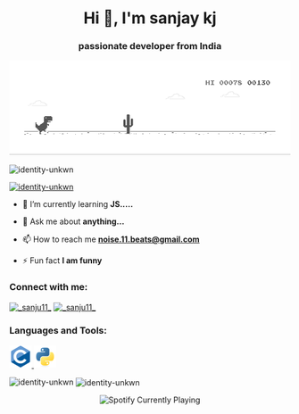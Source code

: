 

<!--
**Identity-UnkWn/Identity-UnkWn** is a ✨ _special_ ✨ repository because its `README.md` (this file) appears on your GitHub profile.

Here are some ideas to get you started:

- 🔭 I’m currently working on ...
- 🌱 I’m currently learning ...
- 👯 I’m looking to collaborate on ...
- 🤔 I’m looking for help with ...
- 💬 Ask me about ...
- 📫 How to reach me: ...
- 😄 Pronouns: ...
- ⚡ Fun fact: ...
-->
<h1 align="center">Hi 👋, I'm sanjay kj</h1>
<h3 align="center">passionate developer from India</h3>

<a href="https://chromedino.com">
  <picture>
    <source media="(prefers-color-scheme: dark)" srcset="./dino-dark.gif" />
    <source media="(prefers-color-scheme: light)" srcset="./dino.gif" />
    <img alt="https://mrousavy.com" src="./dino.gif" />
  </picture>
</a>

<p align="left"> <img src="https://komarev.com/ghpvc/?username=identity-unkwn&label=Profile%20views&color=0e75b6&style=flat" alt="identity-unkwn" /> </p>

<p align="left"> <a href="https://github.com/ryo-ma/github-profile-trophy"><img src="https://github-profile-trophy.vercel.app/?username=identity-unkwn" alt="identity-unkwn" /></a> </p>

- 🌱 I’m currently learning **JS.....**

- 💬 Ask me about **anything...**

- 📫 How to reach me **noise.11.beats@gmail.com**

- ⚡ Fun fact **I am funny**

<h3 align="left">Connect with me:</h3>
<p align="left">
<a href="https://twitter.com/_sanju11_" target="blank"><img align="center" src="https://raw.githubusercontent.com/rahuldkjain/github-profile-readme-generator/master/src/images/icons/Social/twitter.svg" alt="_sanju11_" height="30" width="40" /></a>
<a href="https://medium.com/_sanju11_" target="blank"><img align="center" src="https://raw.githubusercontent.com/rahuldkjain/github-profile-readme-generator/master/src/images/icons/Social/medium.svg" alt="_sanju11_" height="30" width="40" /></a>
</p>

<h3 align="left">Languages and Tools:</h3>
<p align="left"> <a href="https://www.cprogramming.com/" target="_blank" rel="noreferrer"> <img src="https://raw.githubusercontent.com/devicons/devicon/master/icons/c/c-original.svg" alt="c" width="40" height="40"/> </a> <a href="https://www.python.org" target="_blank" rel="noreferrer"> <img src="https://raw.githubusercontent.com/devicons/devicon/master/icons/python/python-original.svg" alt="python" width="40" height="40"/> </a> </p>

<p><img align="left" src="https://github-readme-stats.vercel.app/api/top-langs?username=identity-unkwn&show_icons=true&locale=en&layout=compact" alt="identity-unkwn" /></p>

<p>&nbsp;<img align="center" src="https://github-readme-stats.vercel.app/api?username=identity-unkwn&show_icons=true&locale=en" alt="identity-unkwn" /></p>

<p align="center"><img src="https://spotify-github-profile.vercel.app/api/view?uid=31qrmycfrg4jrdzfbannw5wzxu6q&cover_image=true&theme=default&show_offline=false&background_color=121212&interchange=false" height="300px" alt="Spotify Currently Playing" /></p>

